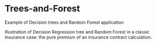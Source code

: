 # Trees-and-Forest
Example of Decision trees and Random Forest application 

Illustration of Decision Regression tree and Random Forest in a classic Insurance case: the pure premium of an insurance contract calculation.

